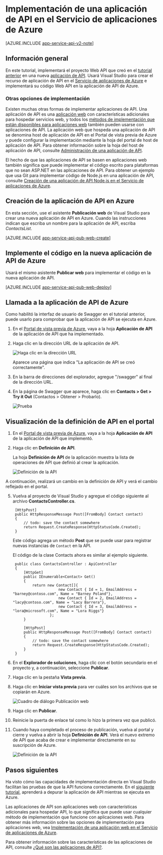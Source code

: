 <properties 
	pageTitle="Implementación de una aplicación de API en el Servicio de aplicaciones de Azure" 
	description="Aprenda a implementar un proyecto de aplicación de API en su suscripción de Azure." 
	services="app-service\api" 
	documentationCenter=".net" 
	authors="bradygaster" 
	manager="wpickett" 
	editor="jimbe"/>

<tags 
	ms.service="app-service-api" 
	ms.workload="web" 
	ms.tgt_pltfrm="dotnet" 
	ms.devlang="na" 
	ms.topic="article" 
	ms.date="01/08/2016" 
	ms.author="tdykstra"/>

# Implementación de una aplicación de API en el Servicio de aplicaciones de Azure 

[AZURE.INCLUDE [app-service-api-v2-note](../../includes/app-service-api-v2-note.md)]

## Información general

En este tutorial, implementará el proyecto Web API que creó en el [tutorial anterior](app-service-dotnet-create-api-app.md) en una nueva [aplicación de API](app-service-api-apps-why-best-platform.md). Usará Visual Studio para crear el recurso de aplicación de API en el [Servicio de aplicaciones de Azure](../app-service/app-service-value-prop-what-is.md) e implementará su código Web API en la aplicación de API de Azure.

### Otras opciones de implementación

Existen muchas otras formas de implementar aplicaciones de API. Una aplicación de API es una [aplicación web](../app-service-web/app-service-web-overview.md) con características adicionales para hospedar servicios web, y todos los [métodos de implementación que están disponibles para aplicaciones web](../app-service-web/web-sites-deploy.md) también pueden usarse con aplicaciones de API. La aplicación web que hospeda una aplicación de API se denomina host de aplicación de API en el Portal de vista previa de Azure y puede configurar la implementación mediante la hoja del portal de host de aplicación de API. Para obtener información sobre la hoja del host de aplicación de API, consulte [Administración de una aplicación de API](app-service-api-manage-in-portal.md).

El hecho de que las aplicaciones de API se basen en aplicaciones web también significa que puede implementar el código escrito para plataformas que no sean ASP.NET en las aplicaciones de API. Para obtener un ejemplo que usa Git para implementar código de Node.js en una aplicación de API, consulte [Creación de una aplicación de API Node.js en el Servicio de aplicaciones de Azure](app-service-api-nodejs-api-app.md).
 
## <a id="provision"></a>Creación de la aplicación de API en Azure 

En esta sección, use el asistente **Publicación web** de Visual Studio para crear una nueva aplicación de API en Azure. Cuando las instrucciones indican que escriba un nombre para la aplicación de API, escriba *ContactsList*.

[AZURE.INCLUDE [app-service-api-pub-web-create](../../includes/app-service-api-pub-web-create.md)]

## <a id="deploy"></a>Implemente el código en la nueva aplicación de API de Azure

Usará el mismo asistente **Publicar web** para implementar el código en la nueva aplicación de API.

[AZURE.INCLUDE [app-service-api-pub-web-deploy](../../includes/app-service-api-pub-web-deploy.md)]

## Llamada a la aplicación de API de Azure 

Como habilitó la interfaz de usuario de Swagger en el tutorial anterior, puede usarlo para comprobar que la aplicación de API se ejecuta en Azure.

1. En el [Portal de vista previa de Azure](https://portal.azure.com), vaya a la hoja **Aplicación de API** de la aplicación de API que ha implementado.

2. Haga clic en la dirección URL de la aplicación de API.

	![Haga clic en la dirección URL](./media/app-service-dotnet-deploy-api-app/clickurl.png)

	Aparece una página que indica "La aplicación de API se creó correctamente".

3. En la barra de direcciones del explorador, agregue "/swagger" al final de la dirección URL.

4. En la página de Swagger que aparece, haga clic en **Contacts > Get > Try it Out** (Contactos > Obtener > Probarlo).

	![Prueba](./media/app-service-dotnet-deploy-api-app/swaggerui.png)

## Visualización de la definición de API en el portal

1. En el [Portal de vista previa de Azure](https://portal.azure.com), vaya a la hoja **Aplicación de API** de la aplicación de API que implementó.

4. Haga clic en **Definición de API**.
 
	La hoja **Definición de API** de la aplicación muestra la lista de operaciones de API que definió al crear la aplicación.

	![Definición de la API](./media/app-service-dotnet-deploy-api-app/29-api-definition-v3.png)

A continuación, realizará un cambio en la definición de API y verá el cambio reflejado en el portal.

5. Vuelva al proyecto de Visual Studio y agregue el código siguiente al archivo **ContactsController.cs**.   

		[HttpPost]
		public HttpResponseMessage Post([FromBody] Contact contact)
		{
			// todo: save the contact somewhere
			return Request.CreateResponse(HttpStatusCode.Created);
		}

	Este código agrega un método **Post** que se puede usar para registrar nuevas instancias de `Contact` en la API.

	El código de la clase Contacts ahora es similar al ejemplo siguiente.

		public class ContactsController : ApiController
		{
		    [HttpGet]
		    public IEnumerable<Contact> Get()
		    {
		        return new Contact[]{
		                    new Contact { Id = 1, EmailAddress = "barney@contoso.com", Name = "Barney Poland"},
		                    new Contact { Id = 2, EmailAddress = "lacy@contoso.com", Name = "Lacy Barrera"},
		                    new Contact { Id = 3, EmailAddress = "lora@microsoft.com", Name = "Lora Riggs"}
		                };
		    }
		
		    [HttpPost]
		    public HttpResponseMessage Post([FromBody] Contact contact)
		    {
		        // todo: save the contact somewhere
		        return Request.CreateResponse(HttpStatusCode.Created);
		    }
		}

7. En el **Explorador de soluciones**, haga clic con el botón secundario en el proyecto y, a continuación, seleccione **Publicar**.

9. Haga clic en la pestaña **Vista previa**.

10. Haga clic en **Iniciar vista previa** para ver cuáles son los archivos que se copiarán en Azure.

	![Cuadro de diálogo Publicación web](./media/app-service-dotnet-deploy-api-app/39-re-publish-preview-step-v2.png)

11. Haga clic en **Publicar**.

6. Reinicie la puerta de enlace tal como lo hizo la primera vez que publicó.

12. Cuando haya completado el proceso de publicación, vuelva al portal y cierre y vuelva a abrir la hoja **Definición de API**. Verá el nuevo extremo de API que acaba de crear e implementar directamente en su suscripción de Azure.

	![Definición de la API](./media/app-service-dotnet-deploy-api-app/38-portal-with-post-method-v4.png)

## Pasos siguientes

Ha visto cómo las capacidades de implementación directa en Visual Studio facilitan las pruebas de que la API funciona correctamente. En el [siguiente tutorial](../app-service-dotnet-remotely-debug-api-app.md), aprenderá a depurar la aplicación de API mientras se ejecuta en Azure.

Las aplicaciones de API son aplicaciones web con características adicionales para hospedar API, lo que significa que puede usar cualquier método de implementación que funcione con aplicaciones web. Para obtener más información sobre las opciones de implementación para aplicaciones web, vea [Implementación de una aplicación web en el Servicio de aplicaciones de Azure](../app-service-web/web-sites-deploy.md).

Para obtener información sobre las características de las aplicaciones de API, consulte [¿Qué son las aplicaciones de API?](app-service-api-apps-why-best-platform.md).

<!---HONumber=AcomDC_0128_2016-->